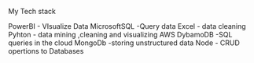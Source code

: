 My Tech stack

PowerBI          - VIsualize Data
MicrosoftSQL      -Query data
Excel            - data cleaning
Pyhton           - data mining ,cleaning and visualizing
AWS DybamoDB     -SQL queries in the cloud
MongoDb          -storing unstructured data
Node             - CRUD opertions to Databases
